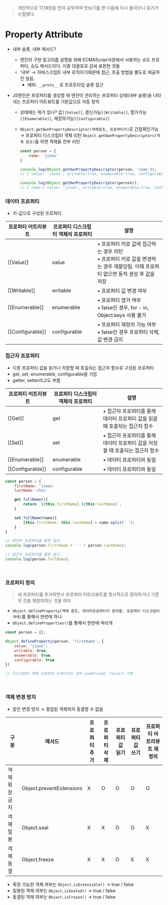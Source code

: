 > 개인적으로 17,18장을 먼저 공부하며 맛보기를 한 다음에 다시 돌아오니 읽기가 수월했다.


# Property Attribute

- 내부 슬롯, 내부 메서드?
    - 엔진의 구현 알고리즘 설명을 위해 ECMAScript사양에서 사용하는 슈도 프로퍼티, 슈도 메서드이다. 이중 대괄호로 감싸 표현한 것들
    - ‘내부’ → 자바스크립트 내부 로직이기때문에 접근, 호출 방법을 별도로 제공하진 않음.
        - 예외: `__proto__` 로 프로토타입 슬롯 접근

- JS엔진은 프로퍼티를 생성할 때 엔진이 관리하는 프로퍼티 상태(내부 슬롯)을 나타내는 프로퍼티 어트뷰트를 기본값으로 자동 정의
    - 상태에는 뭐가 있나? 값`[[Value]]`, 갱신가능`[[Writable]]`, 열거가능`[[Enumerable]]`, 재정의가능`[[Configurable]]`
    - `Object.getOwnPropertyDescriptor(객체참조, 프로퍼티키)`로 간접확인가능 → 프로퍼티 디스크립터 객체 리턴
      `Object.getOwnPropertyDescriptors(객체 참조)`를 하면 객체들 전부 리턴
        
        ```jsx
        const person = {
        	name: 'jiwoo'
        }
        
        console.log(Object.getOwnPropertyDescriptor(person, 'name')); 
        // { value: 'jiwoo', writable:true, enumerable:true, configurable:true } -> 프로퍼티 디스크립터 객체
        
        console.log(Object.getOwnPropertyDescriptor(person));
        // { name:{ value: 'jiwoo', writable:true, enumerable:true, configurable:true } }
        ```
        

### 데이터 프로퍼티

- 키-값으로 구성된 프로퍼티

| 프로퍼티 어트리뷰트 | 프로퍼티 디스크립터 객체의 프로퍼티 | 설명 |
| --- | --- | --- |
| [[Value]] | value | • 프로퍼티 키로 값에 접근하는 경우 리턴</br>• 프로퍼티 키로 값을 변경하는 경우 재할당됨. 이때 프로퍼티 없으면 동적 생성 후 값을 저장 |
| [[Writable]] | writable | • 프로퍼티 값 변경 여부 |
| [[Enumerable]] | enumerable | • 프로퍼티 열거 여부</br>• false인 경우, for - in, Object.keys 사용 불가 |
| [[Configurable]] | configurable | • 프로퍼티 재정의 가능 여부 </br>• false인 경우 프로퍼티 삭제, 값 변경 금지 |

### 접근자 프로퍼티

- 다른 프로퍼티 값을 읽거나 저장할 때 호출되는 접근자 함수로 구성된 프로퍼티
- get, set, enumerable, configurable을 가짐
- getter, setter라고도 부름

| 프로퍼티 어트리뷰트 | 프로퍼티 디스크립터 객체의 프로퍼티 | 설명 |
| --- | --- | --- |
| [[Get]] | get | • 접근자 프로퍼티를 통해 데이터 프로퍼티 값을 읽을때 호출되는 접근자 함수 |
| [[Set]] | set | • 접근자 프로퍼티를 통해 데이터 프로퍼티 값을 저장할 때 호출되는 접근자 함수 |
| [[Enumerable]] | enumerable | • 데이터 프로퍼티와 동일 |
| [[Configurable]] | configurable | • 데이터 프로퍼티와 동일 |

```jsx
const person = {
	firstName: 'jiwoo'
	lastName:'choi'

	get fullName(){
		return `${this.firstName} ${this.lastName}`;
	}

	set fullName(name){
		[this.firstName, this.lastName] = name.split(' ');
	}
}

// 데이터 프로퍼티를 통한 참조
console.log(person.firstName + ' ' + person.lastName);

// 접근자 프로퍼티를 통한 참고
console.log(person.fullName);
```

</br>

### 프로퍼티 정의

>새 프로퍼티를 추가하면서 프로퍼티 어트리뷰트를 명시적으로 정의하거나 기존의 것을 재정의하는 것을 의미

- `Object.defineProperty(객체 참조, 데이터프로퍼티키 문자열, 프로퍼티 디스크립터 객체)`를 통해서 한번에 하나
- `Object.defineProperties()`를 통해서 한번에 여러개

```jsx
const person = {};

Object.defineProperty(person, 'firstName', {
	value: 'jiwoo',
	writable: true,
	enumerable: true,
	configurable: true
})

// 디스크립터 객체 프로퍼티 누락시키는 경우 undefined, false가 기본
```

</br>

### 객체 변경 방지

- 얕은 변경 방지 → 중첩된 객체까지 동결할 수 없음

| 구분 | 메서드 | 프로퍼티 추가 | 프로퍼티 삭제 | 프로퍼티 값 읽기 | 프로퍼티 값 쓰기 | 프로퍼티 어트리뷰트 재정의 |
| --- | --- | --- | --- | --- | --- | --- |
| 객체 확장금지 | Object.preventExtensions | X | O | O | O | O |
| 객체 밀봉 | Object.seal | X | X | O | O | X |
| 객체 동결 | Object.freeze | X | X | O | X | X |

- 확장 가능한 객체 여부는 `Object.isExtensible()` → true / false
- 밀봉된 객체 여부는 `Object.isSealed()` → true / false
- 동결된 객체 여부는 `Object.isFrozen()` → true / false
